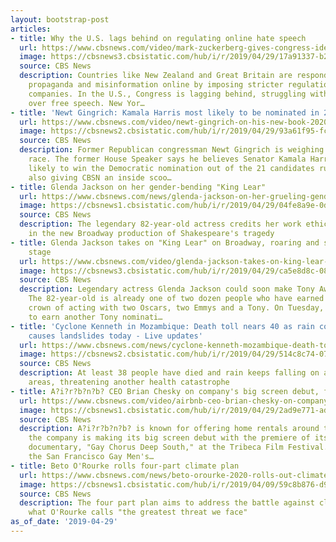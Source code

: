 ```yaml
---
layout: bootstrap-post
articles:
- title: Why the U.S. lags behind on regulating online hate speech
  url: https://www.cbsnews.com/video/mark-zuckerberg-gives-congress-ideas-for-regulating-facebook/
  image: https://cbsnews3.cbsistatic.com/hub/i/r/2019/04/29/17a91337-b29e-41b9-8756-accfda7a2005/thumbnail/1200x630/cacb73e10b26f735251d2dc481280f4c/cbsn-fusion-mark-zuckerberg-gives-congress-ideas-for-regulating-facebook-thumbnail-1839747-640x360.jpg
  source: CBS News
  description: Countries like New Zealand and Great Britain are responding to extremist
    propaganda and misinformation online by imposing stricter regulations on big tech
    companies. In the U.S., Congress is lagging behind, struggling with the debate
    over free speech. New Yor…
- title: 'Newt Gingrich: Kamala Harris most likely to be nominated in 2020'
  url: https://www.cbsnews.com/video/newt-gingrich-on-his-new-book-2020-election/
  image: https://cbsnews2.cbsistatic.com/hub/i/r/2019/04/29/93a61f95-fc3b-48cd-980f-c8a521bd3dd3/thumbnail/1200x630/674018fb5748c6b7cac1e8a9ab7553a7/cbsn-fusion-newt-gingrich-on-his-new-book-2020-election-thumbnail-1839735-640x360.jpg
  source: CBS News
  description: Former Republican congressman Newt Gingrich is weighing in on the 2020
    race. The former House Speaker says he believes Senator Kamala Harris is most
    likely to win the Democratic nomination out of the 21 candidates running. He's
    also giving CBSN an inside scoo…
- title: Glenda Jackson on her gender-bending "King Lear"
  url: https://www.cbsnews.com/news/glenda-jackson-on-her-grueling-gender-bending-performance-in-king-lear/
  image: https://cbsnews1.cbsistatic.com/hub/i/r/2019/04/29/04fe8a9e-0d56-44fc-befc-cfd4cd346288/thumbnail/1200x630g2/ddbc6899e18d10e06eb0e3570ae80c88/glenda-jackson-in-king-lear.jpg
  source: CBS News
  description: The legendary 82-year-old actress credits her work ethic for her appearance
    in the new Broadway production of Shakespeare's tragedy
- title: Glenda Jackson takes on "King Lear" on Broadway, roaring and stomping on
    stage
  url: https://www.cbsnews.com/video/glenda-jackson-takes-on-king-lear-on-broadway-roaring-and-stomping-on-stage/
  image: https://cbsnews3.cbsistatic.com/hub/i/r/2019/04/29/ca5e8d8c-08df-4062-b360-7e04fbf264a5/thumbnail/1200x630/e8e85a3b6b53d8f0afa8508f6bda7934/0429-ctm-tonys-dickerson-1839699-640x360.jpg
  source: CBS News
  description: Legendary actress Glenda Jackson could soon make Tony Award history.
    The 82-year-old is already one of two dozen people who have earned the triple
    crown of acting with two Oscars, two Emmys and a Tony. On Tuesday, she is expected
    to earn another Tony nominati…
- title: 'Cyclone Kenneth in Mozambique: Death toll nears 40 as rain continues, flooding
    causes landslides today - Live updates'
  url: https://www.cbsnews.com/news/cyclone-kenneth-mozambique-death-toll-flooding-today-live-updates-2019-04-29/
  image: https://cbsnews2.cbsistatic.com/hub/i/r/2019/04/29/514c8c74-0770-47c8-8499-0078d65871ae/thumbnail/1200x630/5c4581d0f529db1fabb458d421d42914/mozambique-cylcone-kenneth-ap-19118534708326.jpg
  source: CBS News
  description: At least 38 people have died and rain keeps falling on already-inundated
    areas, threatening another health catastrophe
- title: A?i?r?b?n?b? CEO Brian Chesky on company's big screen debut, future
  url: https://www.cbsnews.com/video/airbnb-ceo-brian-chesky-on-companys-big-screen-debut-future/
  image: https://cbsnews1.cbsistatic.com/hub/i/r/2019/04/29/2ad9e771-ad3c-491d-b7d8-81ff89c8ded6/thumbnail/1200x630/8c66aa3d39338aa6ba0225c5ec07f981/0429-ctm-brianchesky-1839694-640x360.jpg
  source: CBS News
  description: A?i?r?b?n?b? is known for offering home rentals around the world. Now
    the company is making its big screen debut with the premiere of its feature length
    documentary, "Gay Chorus Deep South," at the Tribeca Film Festival. It follows
    the San Francisco Gay Men's…
- title: Beto O'Rourke rolls four-part climate plan
  url: https://www.cbsnews.com/news/beto-orourke-2020-rolls-out-climate-plan-with-1-5-trillion-federal-investment/
  image: https://cbsnews1.cbsistatic.com/hub/i/r/2019/04/09/59c8b876-d99a-49b4-b9ac-429c355c8f17/thumbnail/1200x630/4810422692dcc151a3628233d7ee3af6/rts2fnip.jpg
  source: CBS News
  description: The four part plan aims to address the battle against climate change,
    what O'Rourke calls "the greatest threat we face"
as_of_date: '2019-04-29'
---
```


